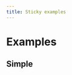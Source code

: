 ```yaml
---
title: Sticky examples
---
```


# Examples

## Simple
<PreviewPlayground :html-importer="() => import('./stories/app.twig')" :script-importer="() => import('./stories/app.js?raw')"/>

